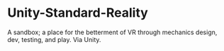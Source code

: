 # Unity-Standard-Reality
A sandbox; a place for the betterment of VR through mechanics design, dev, testing, and play. Via Unity.
